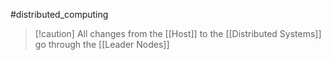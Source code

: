 #distributed_computing 
>[!caution] All changes from the [[Host]] to the [[Distributed Systems]] go through the [[Leader Nodes]]
